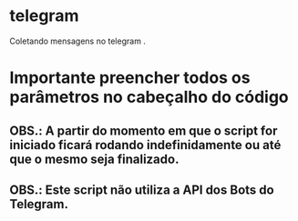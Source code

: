 # telegram
Coletando mensagens no telegram .

# Importante preencher todos os parâmetros no cabeçalho do código

## OBS.: A partir do momento em que o script for iniciado ficará rodando indefinidamente ou até que o mesmo seja finalizado.

## OBS.: Este script não utiliza a API dos Bots do Telegram.
